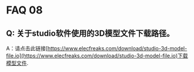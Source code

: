 ﻿# FAQ 08

## Q: 关于studio软件使用的3D模型文件下载路径。

A：请点击此链接[https://www.elecfreaks.com/download/studio-3d-model-file.io](https://www.elecfreaks.com/download/studio-3d-model-file.io)下载模型文件.
